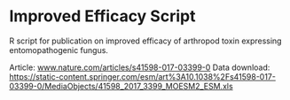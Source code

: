 # Improved Efficacy Script
R script for publication on improved efficacy of arthropod toxin expressing entomopathogenic fungus.

Article: www.nature.com/articles/s41598-017-03399-0
Data download: https://static-content.springer.com/esm/art%3A10.1038%2Fs41598-017-03399-0/MediaObjects/41598_2017_3399_MOESM2_ESM.xls
